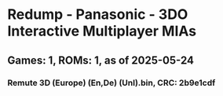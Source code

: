 # Redump - Panasonic - 3DO Interactive Multiplayer MIAs
## Games: 1, ROMs: 1, as of 2025-05-24

### Remute 3D (Europe) (En,De) (Unl).bin, CRC: 2b9e1cdf
